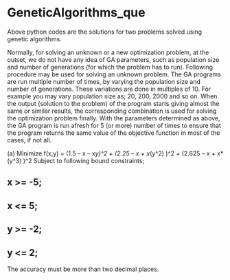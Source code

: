 # GeneticAlgorithms_que

Above python codes are the solutions for two problems solved using genetic algorithms.

Normally, for solving an unknown or a new optimization problem, at the outset, we do not have any idea of GA parameters, such as population size and number of generations (for which the problem has to run). Following procedure may be used for solving an unknown problem. The GA programs are run multiple number of times, by varying the population size and number of generations. These variations are done in multiples of 10. For example you may vary population size as; 20, 200, 2000 and so on. 
When the output (solution to the problem) of the program starts giving almost the same or similar results, the corresponding combination is used for solving the optimization problem finally. 
With the parameters determined as above, the GA program is run afresh for 5 (or more) number of times to ensure that the program returns the same value of the objective function in most of the cases, if not all. 

(a) Minimize f(x,y) = (1.5 – x – x*y)^2 + (2.25 – x + x*(y^2) )^2 + (2.625 – x + x*(y^3) )^2 
    Subject to following bound constraints;  
##       x >= -5;  
##       x <= 5;  
##       y >= -2;  
##       y <= 2;  
   
   The accuracy must be more than two decimal places.
